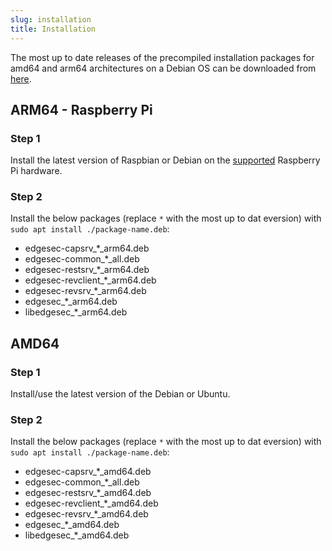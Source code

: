 ```yaml
---
slug: installation
title: Installation
---
```


The most up to date releases of the precompiled installation packages for amd64 and arm64 architectures on a Debian OS can be downloaded from [here](https://github.com/nqminds/EDGESec/releases).

## ARM64 - Raspberry Pi

### Step 1

Install the latest version of Raspbian or Debian on the [supported](/docs/devices) Raspberry Pi hardware.

### Step 2

Install the below packages (replace `*` with the most up to dat eversion) with `sudo apt install ./package-name.deb`:

- edgesec-capsrv\_\*\_arm64.deb
- edgesec-common\_\*\_all.deb
- edgesec-restsrv\_\*\_arm64.deb
- edgesec-revclient\_\*\_arm64.deb
- edgesec-revsrv\_\*\_arm64.deb
- edgesec\_\*\_arm64.deb
- libedgesec\_\*\_arm64.deb

## AMD64

### Step 1

Install/use the latest version of the Debian or Ubuntu.

### Step 2

Install the below packages (replace `*` with the most up to dat eversion) with `sudo apt install ./package-name.deb`:

- edgesec-capsrv\_\*\_amd64.deb
- edgesec-common\_\*\_all.deb
- edgesec-restsrv\_\*\_amd64.deb
- edgesec-revclient\_\*\_amd64.deb
- edgesec-revsrv\_\*\_amd64.deb
- edgesec\_\*\_amd64.deb
- libedgesec\_\*\_amd64.deb
